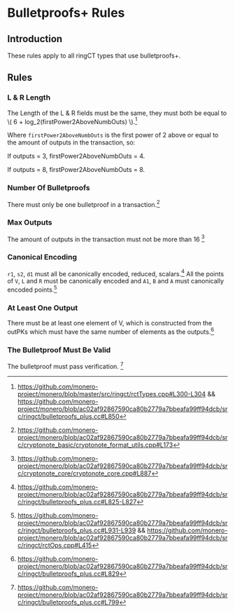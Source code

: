 # Bulletproofs+ Rules

## Introduction

These rules apply to all ringCT types that use bulletproofs+.

## Rules

### L & R Length

The Length of the L & R fields must be the same, they must both be equal to \\( 6 + log_2(firstPower2AboveNumbOuts) \\).[^L-R-Size]

Where `firstPower2AboveNumbOuts` is the first power of 2 above or equal to the amount of outputs in the transaction, so:

If outputs = 3, firstPower2AboveNumbOuts = 4.

If outputs = 8, firstPower2AboveNumbOuts = 8.

### Number Of Bulletproofs

There must only be one bulletproof in a transaction.[^one-bulletproof+]

### Max Outputs

The amount of outputs in the transaction must not be more than 16 [^max-outputs]

### Canonical Encoding

`r1`, `s2`, `d1` must all be canonically encoded, reduced, scalars.[^scalars-reduced] All the points of `V`, `L` and `R` must be canonically encoded and `A1`, `B` and
`A` must canonically encoded points.[^canonical-points]

### At Least One Output

There must be at least one element of V, which is constructed from the outPKs which must have the same number of elements as the outputs.[^one-out]

### The Bulletproof Must Be Valid

The bulletproof must pass verification. [^bulletproof+-valid]

[^L-R-Size]: <https://github.com/monero-project/monero/blob/master/src/ringct/rctTypes.cpp#L300-L304> && <https://github.com/monero-project/monero/blob/ac02af92867590ca80b2779a7bbeafa99ff94dcb/src/ringct/bulletproofs_plus.cc#L850>

[^one-bulletproof+]: <https://github.com/monero-project/monero/blob/ac02af92867590ca80b2779a7bbeafa99ff94dcb/src/cryptonote_basic/cryptonote_format_utils.cpp#L173>

[^max-outputs]: <https://github.com/monero-project/monero/blob/ac02af92867590ca80b2779a7bbeafa99ff94dcb/src/cryptonote_core/cryptonote_core.cpp#L887>

[^scalars-reduced]: <https://github.com/monero-project/monero/blob/ac02af92867590ca80b2779a7bbeafa99ff94dcb/src/ringct/bulletproofs_plus.cc#L825-L827>

[^canonical-points]: <https://github.com/monero-project/monero/blob/ac02af92867590ca80b2779a7bbeafa99ff94dcb/src/ringct/bulletproofs_plus.cc#L931-L939> && <https://github.com/monero-project/monero/blob/ac02af92867590ca80b2779a7bbeafa99ff94dcb/src/ringct/rctOps.cpp#L415>

[^one-out]: <https://github.com/monero-project/monero/blob/ac02af92867590ca80b2779a7bbeafa99ff94dcb/src/ringct/bulletproofs_plus.cc#L829>

[^bulletproof+-valid]: <https://github.com/monero-project/monero/blob/ac02af92867590ca80b2779a7bbeafa99ff94dcb/src/ringct/bulletproofs_plus.cc#L799>
